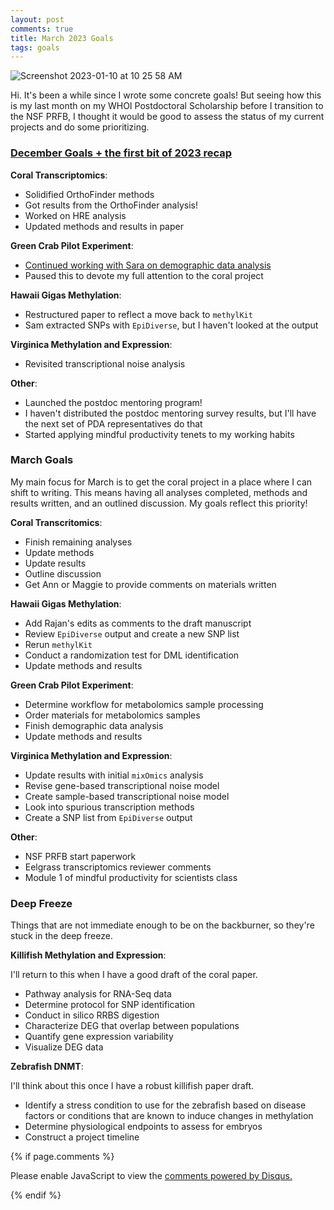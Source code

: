 ```yaml
---
layout: post
comments: true
title: March 2023 Goals
tags: goals
---
```


![Screenshot 2023-01-10 at 10 25 58 AM](https://user-images.githubusercontent.com/22335838/224087818-4f3d6aec-4663-4e51-937c-0a3a5e5ef7c6.png)

Hi. It's been a while since I wrote some concrete goals! But seeing how this is my last month on my WHOI Postdoctoral Scholarship before I transition to the NSF PRFB, I thought it would be good to assess the status of my current projects and do some prioritizing.

### [December Goals + the first bit of 2023 recap](https://yaaminiv.github.io/December-2022-Goals/)

**Coral Transcriptomics**:

- Solidified OrthoFinder methods
- Got results from the OrthoFinder analysis!
- Worked on HRE analysis
- Updated methods and results in paper

**Green Crab Pilot Experiment**:

- [Continued working with Sara on demographic data analysis](https://yaaminiv.github.io/Green-Crab-Experiment-Part14/)
- Paused this to devote my full attention to the coral project

**Hawaii Gigas Methylation**:

- Restructured paper to reflect a move back to `methylKit`
- Sam extracted SNPs with `EpiDiverse`, but I haven't looked at the output

**Virginica Methylation and Expression**:

- Revisited transcriptional noise analysis

**Other**:

- Launched the postdoc mentoring program!
- I haven't distributed the postdoc mentoring survey results, but I'll have the next set of PDA representatives do that
- Started applying mindful productivity tenets to my working habits

### March Goals

My main focus for March is to get the coral project in a place where I can shift to writing. This means having all analyses completed, methods and results written, and an outlined discussion. My goals reflect this priority!

**Coral Transcritomics**:

- Finish remaining analyses
- Update methods
- Update results
- Outline discussion
- Get Ann or Maggie to provide comments on materials written

**Hawaii Gigas Methylation**:

- Add Rajan's edits as comments to the draft manuscript
- Review `EpiDiverse` output and create a new SNP list
- Rerun `methylKit`
- Conduct a randomization test for DML identification
- Update methods and results

**Green Crab Pilot Experiment**:

- Determine workflow for metabolomics sample processing
- Order materials for metabolomics samples
- Finish demographic data analysis
- Update methods and results

**Virginica Methylation and Expression**:

- Update results with initial `mixOmics` analysis
- Revise gene-based transcriptional noise model
- Create sample-based transcriptional noise model
- Look into spurious transcription methods
- Create a SNP list from `EpiDiverse` output

**Other**:

- NSF PRFB start paperwork
- Eelgrass transcriptomics reviewer comments
- Module 1 of mindful productivity for scientists class

### Deep Freeze

Things that are not immediate enough to be on the backburner, so they're stuck in the deep freeze.

**Killifish Methylation and Expression**:

I'll return to this when I have a good draft of the coral paper.

- Pathway analysis for RNA-Seq data
- Determine protocol for SNP identification
- Conduct in silico RRBS digestion
- Characterize DEG that overlap between populations
- Quantify gene expression variability
- Visualize DEG data

**Zebrafish DNMT**:

I'll think about this once I have a robust killifish paper draft.

- Identify a stress condition to use for the zebrafish based on disease factors or conditions that are known to induce changes in methylation
- Determine physiological endpoints to assess for embryos
- Construct a project timeline

{% if page.comments %}

<div id="disqus_thread"></div>
<script>

/**
*  RECOMMENDED CONFIGURATION VARIABLES: EDIT AND UNCOMMENT THE SECTION BELOW TO INSERT DYNAMIC VALUES FROM YOUR PLATFORM OR CMS.
*  LEARN WHY DEFINING THESE VARIABLES IS IMPORTANT: https://disqus.com/admin/universalcode/#configuration-variables*/
/*
var disqus_config = function () {
this.page.url = PAGE_URL;  // Replace PAGE_URL with your page's canonical URL variable
this.page.identifier = PAGE_IDENTIFIER; // Replace PAGE_IDENTIFIER with your page's unique identifier variable
};
*/
(function() { // DON'T EDIT BELOW THIS LINE
var d = document, s = d.createElement('script');
s.src = 'https://the-responsible-grad-student.disqus.com/embed.js';
s.setAttribute('data-timestamp', +new Date());
(d.head || d.body).appendChild(s);
})();
</script>
<noscript>Please enable JavaScript to view the <a href="https://disqus.com/?ref_noscript">comments powered by Disqus.</a></noscript>

{% endif %}

<script id="dsq-count-scr" src="//the-responsible-grad-student.disqus.com/count.js" async></script>
